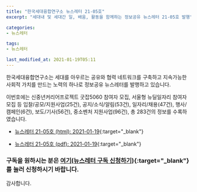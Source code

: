 ```yaml
---
title: "한국세대융합연구소 뉴스레터 21-05호"
excerpt: "세대내 및 세대간 일, 배움, 활동을 함께하는 정보공유 뉴스레터 21-05호 발행" 

categories:
- 뉴스레터

tags:
- 뉴스레터

last_modified_at: 2021-01-19T05:11
---
```


한국세대융합연구소는 세대를 아우르는 공유와 협력 네트워크를 구축하고 지속가능한 사회적 가치를 만드는 노력의 하나로 정보공유 뉴스레터를 발행하고 있습니다.

이번호에는 신중년커리어프로젝트 굿잡5060 참여자 모집, 서울형 뉴딜일자리 참여자 모집 등 입찰/공모/지원사업(25건), 공지/소식/알림(53건), 일자리/채용(47건), 행사/캠페인(6건), 보도/기사(56건), 중소벤처 지원사업(96건), 총 283건의 정보를 수록하였습니다.

* [뉴스레터 21-05호 (html): 2021-01-19](https://gcrcenter.github.io/assets/htmls/gcrc_news_letter_20210119.html){:target="_blank"}

* [뉴스레터 21-05호 (pdf): 2021-01-19](https://gcrcenter.github.io/assets/pdfs/news_letter_20210119.pdf){:target="_blank"}


### 구독을 원하시는 분은 [여기(뉴스레터 구독 신청하기)](https://forms.gle/MJ5gVHCdunBXXWVB7){:target="_blank"} 를 눌러 신청하시기 바랍니다.


감사합니다.